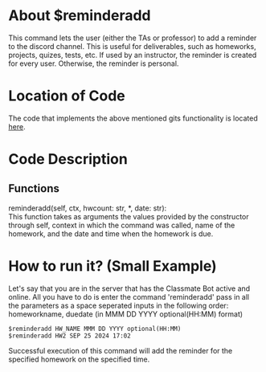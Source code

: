 # About $reminderadd
This command lets the user (either the TAs or professor) to add a reminder to the discord channel. This is useful for deliverables, such as homeworks, projects, quizes, tests, etc. If used by an instructor, the reminder is created for every user. Otherwise, the reminder is personal.

# Location of Code
The code that implements the above mentioned gits functionality is located [here](https://github.com/lyonva/ClassMateBot/blob/main/cogs/deadline.py).

# Code Description
## Functions
reminderadd(self, ctx, hwcount: str, *, date: str): <br>
This function takes as arguments the values provided by the constructor through self, context in which the command was called, name of the homework, and the date and time when the homework is due. 

# How to run it? (Small Example)
Let's say that you are in the server that has the Classmate Bot active and online. All you have to do is 
enter the command 'reminderadd' pass in all the parameters as a space seperated inputs in the following order:
homeworkname, duedate (in MMM DD YYYY optional(HH:MM) format)
```
$reminderadd HW_NAME MMM DD YYYY optional(HH:MM)
$reminderadd HW2 SEP 25 2024 17:02
```
Successful execution of this command will add the reminder for the specified homework on the specified time.

<!-- ![$reminderadd HW2 SEP 25 2024 17:02](https://github.com/lyonva/ClassMateBot/blob/main/data/media/addhomework.gif) -->
